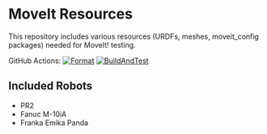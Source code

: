 MoveIt Resources
================

This repository includes various resources (URDFs, meshes, moveit_config packages) needed for MoveIt! testing.

GitHub Actions: [![Format](https://github.com/ros-planning/moveit_resources/actions/workflows/format.yml/badge.svg?branch=master)](https://github.com/ros-planning/moveit_resources/actions/workflows/format.yml?branch=master) [![BuildAndTest](https://github.com/ros-planning/moveit_resources/actions/workflows/industrial_ci_action.yml/badge.svg?branch=master)](https://github.com/ros-planning/moveit_resources/actions/workflows/industrial_ci_action.yml?branch=master)

## Included Robots

- PR2
- Fanuc M-10iA
- Franka Emika Panda
